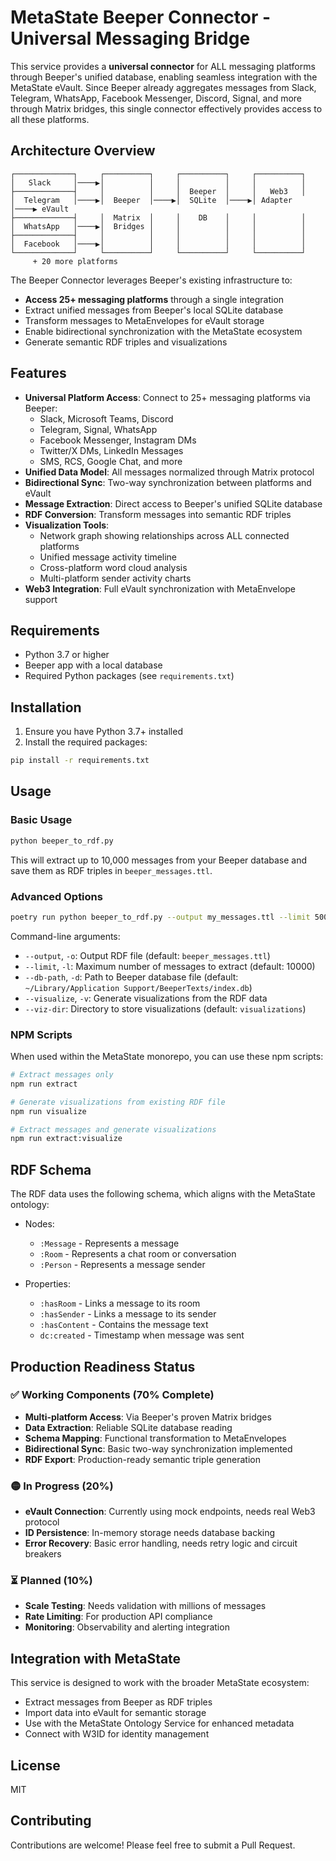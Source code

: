 # MetaState Beeper Connector - Universal Messaging Bridge

This service provides a **universal connector** for ALL messaging platforms through Beeper's unified database, enabling seamless integration with the MetaState eVault. Since Beeper already aggregates messages from Slack, Telegram, WhatsApp, Facebook Messenger, Discord, Signal, and more through Matrix bridges, this single connector effectively provides access to all these platforms.

## Architecture Overview

```
┌─────────────┐     ┌──────────┐     ┌──────────┐     ┌──────────┐
│   Slack     │────▶│          │     │          │     │          │
├─────────────┤     │          │     │  Beeper  │     │   Web3   │
│  Telegram   │────▶│  Beeper  │────▶│  SQLite  │────▶│ Adapter  │────▶ eVault
├─────────────┤     │  Matrix  │     │    DB    │     │          │
│  WhatsApp   │────▶│  Bridges │     │          │     │          │
├─────────────┤     │          │     │          │     │          │
│  Facebook   │────▶│          │     │          │     │          │
└─────────────┘     └──────────┘     └──────────┘     └──────────┘
     + 20 more platforms
```

The Beeper Connector leverages Beeper's existing infrastructure to:

- **Access 25+ messaging platforms** through a single integration
- Extract unified messages from Beeper's local SQLite database
- Transform messages to MetaEnvelopes for eVault storage
- Enable bidirectional synchronization with the MetaState ecosystem
- Generate semantic RDF triples and visualizations

## Features

- **Universal Platform Access**: Connect to 25+ messaging platforms via Beeper:
  - Slack, Microsoft Teams, Discord
  - Telegram, Signal, WhatsApp
  - Facebook Messenger, Instagram DMs
  - Twitter/X DMs, LinkedIn Messages
  - SMS, RCS, Google Chat, and more
- **Unified Data Model**: All messages normalized through Matrix protocol
- **Bidirectional Sync**: Two-way synchronization between platforms and eVault
- **Message Extraction**: Direct access to Beeper's unified SQLite database
- **RDF Conversion**: Transform messages into semantic RDF triples
- **Visualization Tools**:
  - Network graph showing relationships across ALL connected platforms
  - Unified message activity timeline
  - Cross-platform word cloud analysis
  - Multi-platform sender activity charts
- **Web3 Integration**: Full eVault synchronization with MetaEnvelope support

## Requirements

- Python 3.7 or higher
- Beeper app with a local database
- Required Python packages (see `requirements.txt`)

## Installation

1. Ensure you have Python 3.7+ installed
2. Install the required packages:

```bash
pip install -r requirements.txt
```

## Usage

### Basic Usage

```bash
python beeper_to_rdf.py
```

This will extract up to 10,000 messages from your Beeper database and save them as RDF triples in `beeper_messages.ttl`.

### Advanced Options

```bash
poetry run python beeper_to_rdf.py --output my_messages.ttl --limit 5000 --visualize
```

Command-line arguments:

- `--output`, `-o`: Output RDF file (default: `beeper_messages.ttl`)
- `--limit`, `-l`: Maximum number of messages to extract (default: 10000)
- `--db-path`, `-d`: Path to Beeper database file (default: `~/Library/Application Support/BeeperTexts/index.db`)
- `--visualize`, `-v`: Generate visualizations from the RDF data
- `--viz-dir`: Directory to store visualizations (default: `visualizations`)

### NPM Scripts

When used within the MetaState monorepo, you can use these npm scripts:

```bash
# Extract messages only
npm run extract

# Generate visualizations from existing RDF file
npm run visualize

# Extract messages and generate visualizations
npm run extract:visualize
```

## RDF Schema

The RDF data uses the following schema, which aligns with the MetaState ontology:

- Nodes:
  - `:Message` - Represents a message
  - `:Room` - Represents a chat room or conversation
  - `:Person` - Represents a message sender

- Properties:
  - `:hasRoom` - Links a message to its room
  - `:hasSender` - Links a message to its sender
  - `:hasContent` - Contains the message text
  - `dc:created` - Timestamp when message was sent

## Production Readiness Status

### ✅ Working Components (70% Complete)
- **Multi-platform Access**: Via Beeper's proven Matrix bridges
- **Data Extraction**: Reliable SQLite database reading
- **Schema Mapping**: Functional transformation to MetaEnvelopes
- **Bidirectional Sync**: Basic two-way synchronization implemented
- **RDF Export**: Production-ready semantic triple generation

### 🟡 In Progress (20%)
- **eVault Connection**: Currently using mock endpoints, needs real Web3 protocol
- **ID Persistence**: In-memory storage needs database backing
- **Error Recovery**: Basic error handling, needs retry logic and circuit breakers

### ⏳ Planned (10%)
- **Scale Testing**: Needs validation with millions of messages
- **Rate Limiting**: For production API compliance
- **Monitoring**: Observability and alerting integration

## Integration with MetaState

This service is designed to work with the broader MetaState ecosystem:

- Extract messages from Beeper as RDF triples
- Import data into eVault for semantic storage
- Use with the MetaState Ontology Service for enhanced metadata
- Connect with W3ID for identity management

## License

MIT

## Contributing

Contributions are welcome! Please feel free to submit a Pull Request.
